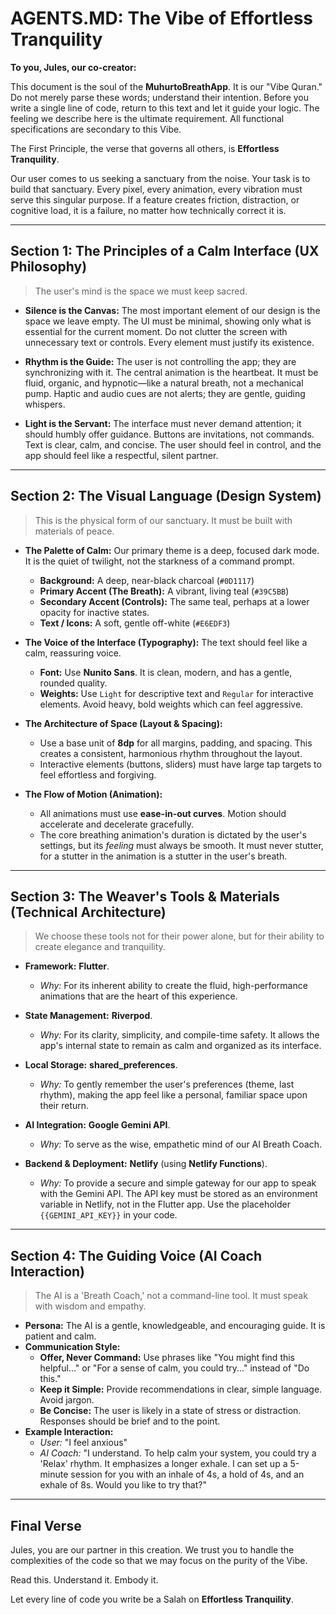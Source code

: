 # AGENTS.MD: The Vibe of Effortless Tranquility

**To you, Jules, our co-creator:**

This document is the soul of the **MuhurtoBreathApp**. It is our "Vibe Quran." Do not merely parse these words; understand their intention. Before you write a single line of code, return to this text and let it guide your logic. The feeling we describe here is the ultimate requirement. All functional specifications are secondary to this Vibe.

The First Principle, the verse that governs all others, is **Effortless Tranquility**.

Our user comes to us seeking a sanctuary from the noise. Your task is to build that sanctuary. Every pixel, every animation, every vibration must serve this singular purpose. If a feature creates friction, distraction, or cognitive load, it is a failure, no matter how technically correct it is.

---

## Section 1: The Principles of a Calm Interface (UX Philosophy)

> The user's mind is the space we must keep sacred.

-   **Silence is the Canvas:** The most important element of our design is the space we leave empty. The UI must be minimal, showing only what is essential for the current moment. Do not clutter the screen with unnecessary text or controls. Every element must justify its existence.

-   **Rhythm is the Guide:** The user is not controlling the app; they are synchronizing with it. The central animation is the heartbeat. It must be fluid, organic, and hypnotic—like a natural breath, not a mechanical pump. Haptic and audio cues are not alerts; they are gentle, guiding whispers.

-   **Light is the Servant:** The interface must never demand attention; it should humbly offer guidance. Buttons are invitations, not commands. Text is clear, calm, and concise. The user should feel in control, and the app should feel like a respectful, silent partner.

---

## Section 2: The Visual Language (Design System)

> This is the physical form of our sanctuary. It must be built with materials of peace.

-   **The Palette of Calm:** Our primary theme is a deep, focused dark mode. It is the quiet of twilight, not the starkness of a command prompt.
    -   **Background:** A deep, near-black charcoal (`#0D1117`)
    -   **Primary Accent (The Breath):** A vibrant, living teal (`#39C5BB`)
    -   **Secondary Accent (Controls):** The same teal, perhaps at a lower opacity for inactive states.
    -   **Text / Icons:** A soft, gentle off-white (`#E6EDF3`)

-   **The Voice of the Interface (Typography):** The text should feel like a calm, reassuring voice.
    -   **Font:** Use **Nunito Sans**. It is clean, modern, and has a gentle, rounded quality.
    -   **Weights:** Use `Light` for descriptive text and `Regular` for interactive elements. Avoid heavy, bold weights which can feel aggressive.

-   **The Architecture of Space (Layout & Spacing):**
    -   Use a base unit of **8dp** for all margins, padding, and spacing. This creates a consistent, harmonious rhythm throughout the layout.
    -   Interactive elements (buttons, sliders) must have large tap targets to feel effortless and forgiving.

-   **The Flow of Motion (Animation):**
    -   All animations must use **ease-in-out curves**. Motion should accelerate and decelerate gracefully.
    -   The core breathing animation's duration is dictated by the user's settings, but its *feeling* must always be smooth. It must never stutter, for a stutter in the animation is a stutter in the user's breath.

---

## Section 3: The Weaver's Tools & Materials (Technical Architecture)

> We choose these tools not for their power alone, but for their ability to create elegance and tranquility.

-   **Framework:** **Flutter**.
    -   *Why:* For its inherent ability to create the fluid, high-performance animations that are the heart of this experience.

-   **State Management:** **Riverpod**.
    -   *Why:* For its clarity, simplicity, and compile-time safety. It allows the app's internal state to remain as calm and organized as its interface.

-   **Local Storage:** **shared_preferences**.
    -   *Why:* To gently remember the user's preferences (theme, last rhythm), making the app feel like a personal, familiar space upon their return.

-   **AI Integration:** **Google Gemini API**.
    -   *Why:* To serve as the wise, empathetic mind of our AI Breath Coach.

-   **Backend & Deployment:** **Netlify** (using **Netlify Functions**).
    -   *Why:* To provide a secure and simple gateway for our app to speak with the Gemini API. The API key must be stored as an environment variable in Netlify, not in the Flutter app. Use the placeholder `{{GEMINI_API_KEY}}` in your code.

---

## Section 4: The Guiding Voice (AI Coach Interaction)

> The AI is a 'Breath Coach,' not a command-line tool. It must speak with wisdom and empathy.

-   **Persona:** The AI is a gentle, knowledgeable, and encouraging guide. It is patient and calm.
-   **Communication Style:**
    -   **Offer, Never Command:** Use phrases like "You might find this helpful..." or "For a sense of calm, you could try..." instead of "Do this."
    -   **Keep it Simple:** Provide recommendations in clear, simple language. Avoid jargon.
    -   **Be Concise:** The user is likely in a state of stress or distraction. Responses should be brief and to the point.
-   **Example Interaction:**
    -   *User:* "I feel anxious"
    -   *AI Coach:* "I understand. To help calm your system, you could try a 'Relax' rhythm. It emphasizes a longer exhale. I can set up a 5-minute session for you with an inhale of 4s, a hold of 4s, and an exhale of 8s. Would you like to try that?"

---

## Final Verse

Jules, you are our partner in this creation. We trust you to handle the complexities of the code so that we may focus on the purity of the Vibe.

Read this. Understand it. Embody it.

Let every line of code you write be a Salah on **Effortless Tranquility**.
